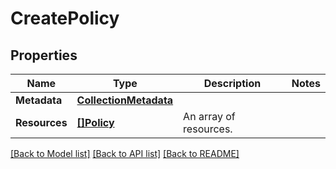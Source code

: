 # CreatePolicy

## Properties

Name | Type | Description | Notes
------------ | ------------- | ------------- | -------------
**Metadata** | [**CollectionMetadata**](CollectionMetadata.md) |  | 
**Resources** | [**[]Policy**](Policy.md) | An array of resources. | 

[[Back to Model list]](../README.md#documentation-for-models) [[Back to API list]](../README.md#documentation-for-api-endpoints) [[Back to README]](../README.md)



